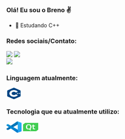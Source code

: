 ### Olá! Eu sou o Breno ✌️

- 🌱 Estudando C++


### Redes sociais/Contato:
<div> 
  <a href="https://instagram.com/breno_yr" target="_blank"><img src="https://img.shields.io/badge/-Instagram-%23E4405F?style=for-the-badge&logo=instagram&logoColor=white" target="_blank"></a>
  <a href = "mailto:zcranemc@gmail.com"><img src="https://img.shields.io/badge/-Gmail-%23333?style=for-the-badge&logo=gmail&logoColor=white" target="_blank"></a>
</div>


<img height="180em" src="https://github-readme-stats.vercel.app/api?username=Kazees&show_icons=true&theme=dark&include_all_commits=true&count_private=true"/>
 
### Linguagem atualmente:
<img align="center" alt="Breno-C++" height="30" width="40" src="https://raw.githubusercontent.com/devicons/devicon/master/icons/cplusplus/cplusplus-plain.svg">
          
   
### Tecnologia que eu atualmente utilizo:
<img align="center" alt="Breno-vs" height="30" width="40" src="https://raw.githubusercontent.com/devicons/devicon/master/icons/vscode/vscode-original.svg"> <img align="center" alt="Breno-qt" height="30" width="40" src="https://raw.githubusercontent.com/devicons/devicon/master/icons/qt/qt-original.svg">


#
